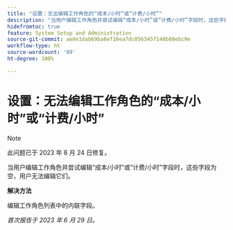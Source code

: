 ```yaml
---
title: "设置：无法编辑工作角色的“成本/小时”或“计费/小时”"
description: "当用户编辑工作角色并尝试编辑“成本/小时”或“计费/小时”字段时，这些字段为空，用户无法编辑它们。"
hidefromtoc: true
feature: System Setup and Administration
source-git-commit: ae8e1dab69ba6ef16ea7dc056345f140b80ebc9e
workflow-type: ht
source-wordcount: '99'
ht-degree: 100%

---
```



# 设置：无法编辑工作角色的“成本/小时”或“计费/小时”



>[!NOTE]
>
>此问题已于 2023 年 8 月 24 日修复。

当用户编辑工作角色并尝试编辑“成本/小时”或“计费/小时”字段时，这些字段为空，用户无法编辑它们。

**解决方法**

编辑工作角色列表中的内联字段。

_首次报告于 2023 年 6 月 29 日。_

